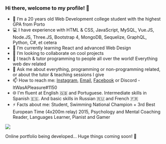 ### Hi there, welcome to my profile! 👋

- 🔭 I’m a 20 years old Web Development college student with the highest GPA from Porto
- 💻 I have experience with HTML & CSS, JavaScript, MySQL, Vue.JS, Node.JS, Three.JS, Bootstrap 4, MongoDB, Sequelize, GraphQL, Python, C#, et cetera
- 🌱 I’m currently learning React and advanced Web Design
- 👯 I’m looking to collaborate on cool projects
- :notebook_with_decorative_cover: I teach & tutor programming to people all over the world! Everything web dev related
- 💬 Ask me about everything, programming or non-programming related, or about the tutor & teaching sessions I give
- 📫 How to reach me: [Instagram](https://www.instagram.com/nunopereirasousa/), [Email](mailto:nunopereirasousa00@gmail.com), [Facebook](https://www.facebook.com/nuno.sousa.9655806/) or Discord - ItWasAPleasure#1150
- :globe_with_meridians: I'm fluent at English :uk: and Portuguese. Intermediate skills in Spanish :es:. And basic skills in Russian :ru: and French :fr:
- ⚡ Facts about me: Student, Swimming National Champion + 3rd Best European Time (4x200m relay) 2015, Psychology and Mental Coaching Reader, Languages Learner, Pianist and Gamer

![](https://komarev.com/ghpvc/?username=NunoPereiraSousa&color=red&style=flat-square)

Online portfolio being developed... Huge things coming soon! :eyes:
